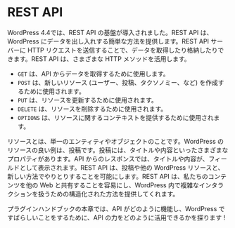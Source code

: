 <!-- 
# REST API
 -->
# REST API

<!-- 
WordPress 4.4 introduced the infrastructure for a REST API.  The REST API provides an easy way to get data into and out of WordPress.  Data can be retrieved and stored by sending HTTP requests to the REST API server.  The REST API takes advantage of different HTTP methods.
 -->
WordPress 4.4では、REST API の基盤が導入されました。REST API は、WordPress にデータを出し入れする簡単な方法を提供します。REST API サーバーに HTTP リクエストを送信することで、データを取得したり格納したりできます。REST API は、さまざまな HTTP メソッドを活用します。

<!-- 
- `GET` should be used for retrieving data from the API.
- `POST` should be used for creating new resources (i.e users, posts, taxonomies).
- `PUT` should be used for updating resources.
- `DELETE` should be used for deleting resources.
- `OPTIONS` should be used to provide context about our resources.
 -->
- `GET` は、API からデータを取得するために使用します。
- `POST` は、新しいリソース (ユーザー、投稿、タクソノミー、など) を作成するために使用されます。
- `PUT` は、リソースを更新するために使用されます。
- `DELETE` は、リソースを削除するために使用されます。
- `OPTIONS` は、リソースに関するコンテキストを提供するために使用されます。

<!-- 
A resource is any single entity or object.  A good example of a resource for WordPress would be a post. A post has different properties like its title and content.  A response from the API could show us title and content as fields in the response.  The REST API enables us to interact with posts and other WordPress resources  in a new way.  The REST API makes sharing our content with the rest of the web easier, and it provides us a structured way to handle complex interactions within WordPress.
 -->
リソースとは、単一のエンティティやオブジェクトのことです。WordPress のリソースの良い例は、投稿です。投稿には、タイトルや内容といったさまざまなプロパティがあります。API からのレスポンスでは、タイトルや内容が、フィールドとして表示されます。REST API は、投稿や他の WordPress リソースと、新しい方法でやりとりすることを可能にします。REST API は、私たちのコンテンツを他の Web と共有することを容易にし、WordPress 内で複雑なインタラクションを扱うための構造化された方法を提供してくれます。

<!-- 
In this chapter of the Plugin Handbook, we will explore how the API works and how we can leverage its power to do great things with WordPress!
 -->
プラグインハンドブックの本章では、API がどのように機能し、WordPress ですばらしいことをするために、API の力をどのように活用できるかを探ります !